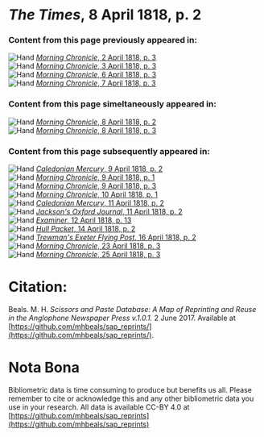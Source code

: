 # *The Times*, 8 April 1818, p. 2  
  
### Content from this page previously appeared in:  
![Hand](http://scissorsandpaste.net/wp-content/uploads/2017/06/smallhandpointer.png) [*Morning Chronicle*, 2 April 1818, p. 3](https://mhbeals.github.io/sap_html/Morning-Chronicle/Morning-Chronicle-2-April-1818-p-3)  
![Hand](http://scissorsandpaste.net/wp-content/uploads/2017/06/smallhandpointer.png) [*Morning Chronicle*, 3 April 1818, p. 3](https://mhbeals.github.io/sap_html/Morning-Chronicle/Morning-Chronicle-3-April-1818-p-3)  
![Hand](http://scissorsandpaste.net/wp-content/uploads/2017/06/smallhandpointer.png) [*Morning Chronicle*, 6 April 1818, p. 3](https://mhbeals.github.io/sap_html/Morning-Chronicle/Morning-Chronicle-6-April-1818-p-3)  
![Hand](http://scissorsandpaste.net/wp-content/uploads/2017/06/smallhandpointer.png) [*Morning Chronicle*, 7 April 1818, p. 3](https://mhbeals.github.io/sap_html/Morning-Chronicle/Morning-Chronicle-7-April-1818-p-3)  
  
### Content from this page simeltaneously appeared in:  
![Hand](http://scissorsandpaste.net/wp-content/uploads/2017/06/smallhandpointer.png) [*Morning Chronicle*, 8 April 1818, p. 2](https://mhbeals.github.io/sap_html/Morning-Chronicle/Morning-Chronicle-8-April-1818-p-2)  
![Hand](http://scissorsandpaste.net/wp-content/uploads/2017/06/smallhandpointer.png) [*Morning Chronicle*, 8 April 1818, p. 3](https://mhbeals.github.io/sap_html/Morning-Chronicle/Morning-Chronicle-8-April-1818-p-3)  
  
### Content from this page subsequently appeared in:  
![Hand](http://scissorsandpaste.net/wp-content/uploads/2017/06/smallhandpointer.png) [*Caledonian Mercury*, 9 April 1818, p. 2](https://mhbeals.github.io/sap_html/Caledonian-Mercury/Caledonian-Mercury-9-April-1818-p-2)  
![Hand](http://scissorsandpaste.net/wp-content/uploads/2017/06/smallhandpointer.png) [*Morning Chronicle*, 9 April 1818, p. 1](https://mhbeals.github.io/sap_html/Morning-Chronicle/Morning-Chronicle-9-April-1818-p-1)  
![Hand](http://scissorsandpaste.net/wp-content/uploads/2017/06/smallhandpointer.png) [*Morning Chronicle*, 9 April 1818, p. 3](https://mhbeals.github.io/sap_html/Morning-Chronicle/Morning-Chronicle-9-April-1818-p-3)  
![Hand](http://scissorsandpaste.net/wp-content/uploads/2017/06/smallhandpointer.png) [*Morning Chronicle*, 10 April 1818, p. 1](https://mhbeals.github.io/sap_html/Morning-Chronicle/Morning-Chronicle-10-April-1818-p-1)  
![Hand](http://scissorsandpaste.net/wp-content/uploads/2017/06/smallhandpointer.png) [*Caledonian Mercury*, 11 April 1818, p. 2](https://mhbeals.github.io/sap_html/Caledonian-Mercury/Caledonian-Mercury-11-April-1818-p-2)  
![Hand](http://scissorsandpaste.net/wp-content/uploads/2017/06/smallhandpointer.png) [*Jackson's Oxford Journal*, 11 April 1818, p. 2](https://mhbeals.github.io/sap_html/Jackson's-Oxford-Journal/Jackson's-Oxford-Journal-11-April-1818-p-2)  
![Hand](http://scissorsandpaste.net/wp-content/uploads/2017/06/smallhandpointer.png) [*Examiner*, 12 April 1818, p. 13](https://mhbeals.github.io/sap_html/Examiner/Examiner-12-April-1818-p-13)  
![Hand](http://scissorsandpaste.net/wp-content/uploads/2017/06/smallhandpointer.png) [*Hull Packet*, 14 April 1818, p. 2](https://mhbeals.github.io/sap_html/Hull-Packet/Hull-Packet-14-April-1818-p-2)  
![Hand](http://scissorsandpaste.net/wp-content/uploads/2017/06/smallhandpointer.png) [*Trewman's Exeter Flying Post*, 16 April 1818, p. 2](https://mhbeals.github.io/sap_html/Trewman's-Exeter-Flying-Post/Trewman's-Exeter-Flying-Post-16-April-1818-p-2)  
![Hand](http://scissorsandpaste.net/wp-content/uploads/2017/06/smallhandpointer.png) [*Morning Chronicle*, 23 April 1818, p. 3](https://mhbeals.github.io/sap_html/Morning-Chronicle/Morning-Chronicle-23-April-1818-p-3)  
![Hand](http://scissorsandpaste.net/wp-content/uploads/2017/06/smallhandpointer.png) [*Morning Chronicle*, 25 April 1818, p. 3](https://mhbeals.github.io/sap_html/Morning-Chronicle/Morning-Chronicle-25-April-1818-p-3)  


# Citation: 

Beals. M. H. *Scissors and Paste Database: A Map of Reprinting and Reuse in the Anglophone Newspaper Press v.1.0.1.* 2 June 2017. Available at [https://github.com/mhbeals/sap_reprints/](https://github.com/mhbeals/sap_reprints/). 

# Nota Bona

Bibliometric data is time consuming to produce but benefits us all. Please remember to cite or acknowledge this and any other bibliometric data you use in your research. All data is available CC-BY 4.0 at [https://github.com/mhbeals/sap_reprints](https://github.com/mhbeals/sap_reprints)